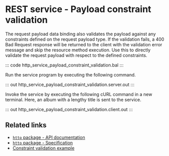 # REST service - Payload constraint validation

The request payload data binding also validates the payload against any constraints defined on the request payload type. If the validation fails, a 400 Bad Request response will be returned to the client with the validation error message and skip the resource method execution. Use this to directly validate the request payload with respect to the defined constraints.

::: code http_service_payload_constraint_validation.bal :::

Run the service program by executing the following command.

::: out http_service_payload_constraint_validation.server.out :::

Invoke the service by executing the following cURL command in a new terminal. Here, an album with a lengthy title is sent to the service.

::: out http_service_payload_constraint_validation.client.out :::

## Related links
- [`http` package - API documentation](https://lib.ballerina.io/ballerina/http/latest/)
- [`http` package - Specification](/spec/http/)
- [Constraint validation example](/learn/by-example/constraint-validations/)
